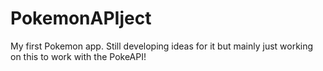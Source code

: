 # PokemonAPIject
My first Pokemon app. Still developing ideas for it but mainly just working on this to work with the PokeAPI!
